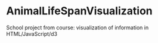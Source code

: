# AnimalLifeSpanVisualization
School project from course: visualization of information in HTML/JavaScript/d3
